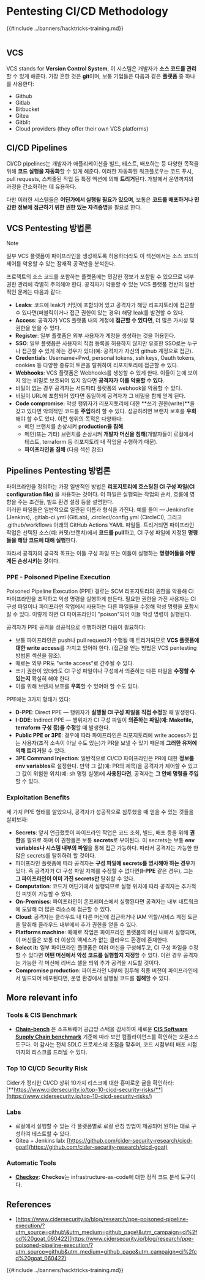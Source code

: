 # Pentesting CI/CD Methodology

{{#include ../banners/hacktricks-training.md}}

<figure><img src="../images/CLOUD-logo-letters.svg" alt=""><figcaption></figcaption></figure>

## VCS

VCS stands for **Version Control System**, 이 시스템은 개발자가 **소스 코드를 관리**할 수 있게 해준다. 가장 흔한 것은 **git**이며, 보통 기업들은 다음과 같은 **플랫폼** 중 하나를 사용한다:

- Github
- Gitlab
- Bitbucket
- Gitea
- Gitblit
- Cloud providers (they offer their own VCS platforms)


## CI/CD Pipelines

CI/CD pipelines는 개발자가 애플리케이션을 빌드, 테스트, 배포하는 등 다양한 목적을 위해 **코드 실행을 자동화**할 수 있게 해준다. 이러한 자동화된 워크플로우는 코드 푸시, pull requests, 스케줄된 작업 등 특정 액션에 의해 **트리거**된다. 개발에서 운영까지의 과정을 간소화하는 데 유용하다.

다만 이러한 시스템들은 **어딘가에서 실행될 필요가 있으며**, 보통은 **코드를 배포하거나 민감한 정보에 접근하기 위한 권한 있는 자격증명**을 필요로 한다.


## VCS Pentesting 방법론

> [!NOTE]
> 일부 VCS 플랫폼이 파이프라인을 생성하도록 허용하더라도 이 섹션에서는 소스 코드의 제어를 악용할 수 있는 잠재적 공격만을 분석한다.

프로젝트의 소스 코드를 포함하는 플랫폼에는 민감한 정보가 포함될 수 있으므로 내부 권한 관리에 각별히 주의해야 한다. 공격자가 악용할 수 있는 VCS 플랫폼 전반의 일반적인 문제는 다음과 같다:

- **Leaks**: 코드에 leak가 커밋에 포함되어 있고 공격자가 해당 리포지토리에 접근할 수 있다면(퍼블릭이거나 접근 권한이 있는 경우) 해당 leak를 발견할 수 있다.
- **Access**: 공격자가 VCS 플랫폼 내의 계정에 **접근할 수 있다면**, 더 많은 가시성 및 권한을 얻을 수 있다.
- **Register**: 일부 플랫폼은 외부 사용자가 계정을 생성하는 것을 허용한다.
- **SSO**: 일부 플랫폼은 사용자의 직접 등록을 허용하지 않지만 유효한 SSO로는 누구나 접근할 수 있게 하는 경우가 있다(예: 공격자가 자신의 github 계정으로 접근).
- **Credentials**: Username+Pwd, personal tokens, ssh keys, Oauth tokens, cookies 등 다양한 종류의 토큰을 탈취하여 리포지토리에 접근할 수 있다.
- **Webhooks**: VCS 플랫폼은 Webhooks를 생성할 수 있게 한다. 이들이 눈에 보이지 않는 비밀로 보호되어 있지 않다면 **공격자가 이를 악용할 수 있다**.
- 비밀이 없는 경우 공격자는 서드파티 플랫폼의 webhook을 악용할 수 있다.
- 비밀이 URL에 포함되어 있다면 동일하게 공격자가 그 비밀을 함께 얻게 된다.
- **Code compromise:** 악성 행위자가 리포지토리에 대한 **쓰기 권한(write)**을 갖고 있다면 악의적인 코드를 **주입**하려 할 수 있다. 성공하려면 브랜치 보호를 **우회**해야 할 수도 있다. 이런 행위의 목적은 다양하다:
  - 메인 브랜치를 손상시켜 **production을 침해**.
  - 메인(또는 기타) 브랜치를 손상시켜 **개발자 머신을 침해**(개발자들이 로컬에서 테스트, terraform 등 리포지토리 내 작업을 수행하기 때문).
  - **파이프라인을 침해** (다음 섹션 참조)


## Pipelines Pentesting 방법론

파이프라인을 정의하는 가장 일반적인 방법은 **리포지토리에 호스팅된 CI 구성 파일(CI configuration file)** 을 사용하는 것이다. 이 파일은 실행되는 작업의 순서, 흐름에 영향을 주는 조건들, 빌드 환경 설정 등을 설명한다.\
이러한 파일들은 일반적으로 일관된 이름과 형식을 가진다. 예를 들어 — Jenkinsfile (Jenkins), .gitlab-ci.yml (GitLab), .circleci/config.yml (CircleCI), 그리고 .github/workflows 아래의 GitHub Actions YAML 파일들. 트리거되면 파이프라인 작업은 선택된 소스(예: 커밋/브랜치)에서 **코드를 pull**하고, CI 구성 파일에 지정된 **명령들을 해당 코드에 대해 실행**한다.

따라서 공격자의 궁극적 목표는 이들 구성 파일 또는 이들이 실행하는 **명령어들을 어떻게든 손상시키는 것**이다.

### PPE - Poisoned Pipeline Execution

Poisoned Pipeline Execution (PPE) 경로는 SCM 리포지토리의 권한을 악용해 CI 파이프라인을 조작하고 악성 명령을 실행하게 만든다. 필요한 권한을 가진 사용자는 CI 구성 파일이나 파이프라인 작업에서 사용하는 다른 파일들을 수정해 악성 명령을 포함시킬 수 있다. 이렇게 하면 CI 파이프라인이 "poison"되어 이들 악성 명령이 실행된다.

공격자가 PPE 공격을 성공적으로 수행하려면 다음이 필요하다:

- 보통 파이프라인은 push나 pull request가 수행될 때 트리거되므로 **VCS 플랫폼에 대한 write access**를 가지고 있어야 한다. (접근을 얻는 방법은 VCS pentesting 방법론 섹션을 참조).
- 때로는 외부 PR도 "write access"로 간주될 수 있다.
- 쓰기 권한이 있더라도 CI 구성 파일이나 구성에서 의존하는 다른 파일을 **수정할 수 있는지** 확실히 해야 한다.
- 이를 위해 브랜치 보호를 **우회**할 수 있어야 할 수도 있다.

PPE에는 3가지 형태가 있다:

- **D-PPE**: Direct PPE — 행위자가 **실행될 CI 구성 파일을 직접 수정**할 때 발생한다.
- **I-DDE**: Indirect PPE — 행위자가 CI 구성 파일이 **의존하는 파일(예: Makefile, terraform 구성 등)을 수정**할 때 발생한다.
- **Public PPE or 3PE**: 경우에 따라 파이프라인은 리포지토리에 write access가 없는 사용자(조직 소속이 아닐 수도 있는)가 PR을 보낼 수 있기 때문에 **그러한 유저에 의해 트리거**될 수 있다.
- **3PE Command Injection**: 일반적으로 CI/CD 파이프라인은 PR에 대한 **정보를 env variables**로 설정한다. 만약 그 값(예: PR의 제목)을 공격자가 제어할 수 있고 그 값이 위험한 위치(예: sh 명령 실행)에 **사용된다면**, 공격자는 **그 안에 명령을 주입**할 수 있다.

### Exploitation Benefits

세 가지 PPE 형태를 알았으니, 공격자가 성공적으로 침투했을 때 얻을 수 있는 것들을 살펴보자:

- **Secrets**: 앞서 언급했듯이 파이프라인 작업은 코드 조회, 빌드, 배포 등을 위해 **권한**을 필요로 하며 이 권한들은 보통 **secrets**로 부여된다. 이 secrets는 보통 **env variables나 시스템 내부의 파일**을 통해 접근 가능하다. 따라서 공격자는 가능한 한 많은 secrets를 탈취하려 할 것이다.
- 파이프라인 플랫폼에 따라 공격자는 **구성 파일에 secrets를 명시해야 하는 경우**가 있다. 즉 공격자가 CI 구성 파일 자체를 수정할 수 없다면(**I-PPE** 같은 경우), 그는 **그 파이프라인이 이미 가진 secrets만** 탈취할 수 있다.
- **Computation**: 코드가 어딘가에서 실행되므로 실행 위치에 따라 공격자는 추가적인 피벗이 가능할 수 있다.
- **On-Premises**: 파이프라인이 온프레미스에서 실행된다면 공격자는 내부 네트워크에 도달해 더 많은 리소스에 접근할 수 있다.
- **Cloud**: 공격자는 클라우드 내 다른 머신에 접근하거나 IAM 역할/서비스 계정 토큰을 탈취해 클라우드 내부에서 추가 권한을 얻을 수 있다.
- **Platforms machine**: 때때로 작업은 파이프라인 플랫폼의 머신 내에서 실행되며, 이 머신들은 보통 더 이상의 액세스가 없는 클라우드 환경에 존재한다.
- **Select it:** 일부 파이프라인 플랫폼은 여러 머신을 구성해두고, CI 구성 파일을 수정할 수 있다면 **어떤 머신에서 악성 코드를 실행할지 지정**할 수 있다. 이런 경우 공격자는 가능한 각 머신에 리버스 셸을 띄워 추가 공격을 시도할 것이다.
- **Compromise production**: 파이프라인 내부에 침투해 최종 버전이 파이프라인에서 빌드되어 배포된다면, 운영 환경에서 실행될 코드를 **침해**할 수 있다.

## More relevant info

### Tools & CIS Benchmark

- [**Chain-bench**](https://github.com/aquasecurity/chain-bench) 은 소프트웨어 공급망 스택을 감사하여 새로운 [**CIS Software Supply Chain benchmark**](https://github.com/aquasecurity/chain-bench/blob/main/docs/CIS-Software-Supply-Chain-Security-Guide-v1.0.pdf) 기준에 따라 보안 컴플라이언스를 확인하는 오픈소스 도구다. 이 감사는 전체 SDLC 프로세스에 초점을 맞추며, 코드 시점부터 배포 시점까지의 리스크를 드러낼 수 있다.

### Top 10 CI/CD Security Risk

Cider가 정리한 CI/CD 상위 10가지 리스크에 대한 흥미로운 글을 확인하라: [**https://www.cidersecurity.io/top-10-cicd-security-risks/**](https://www.cidersecurity.io/top-10-cicd-security-risks/)

### Labs

- 로컬에서 실행할 수 있는 각 플랫폼별로 로컬 런칭 방법이 제공되어 원하는 대로 구성하여 테스트할 수 있다.
- Gitea + Jenkins lab: [https://github.com/cider-security-research/cicd-goat](https://github.com/cider-security-research/cicd-goat)

### Automatic Tools

- [**Checkov**](https://github.com/bridgecrewio/checkov): **Checkov**는 infrastructure-as-code에 대한 정적 코드 분석 도구이다.

## References

- [https://www.cidersecurity.io/blog/research/ppe-poisoned-pipeline-execution/?utm_source=github\&utm_medium=github_page\&utm_campaign=ci%2fcd%20goat_060422](https://www.cidersecurity.io/blog/research/ppe-poisoned-pipeline-execution/?utm_source=github&utm_medium=github_page&utm_campaign=ci%2fcd%20goat_060422)


{{#include ../banners/hacktricks-training.md}}
